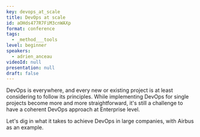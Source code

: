 ```yaml
---
key: devops_at_scale
title: DevOps at scale
id: aOHds477R7FiM3cnWAXp
format: conference
tags:
  - _method___tools
level: beginner
speakers:
  - adrien_anceau
videoId: null
presentation: null
draft: false
---
```

DevOps is everywhere, and every new or existing project is at least considering to follow its principles. While implementing DevOps for single projects become more and more straightforward, it's still a challenge to have a coherent DevOps approach at Enterprise level.

Let's dig in what it takes to achieve DevOps in large companies, with Airbus as an example.